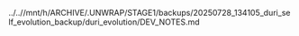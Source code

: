 ../..//mnt/h/ARCHIVE/.UNWRAP/STAGE1/backups/20250728_134105_duri_self_evolution_backup/duri_evolution/DEV_NOTES.md